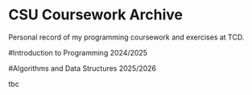 # CSU Coursework Archive

Personal record of my programming coursework and exercises at TCD.

#Introduction to Programming 2024/2025

#Algorithms and Data Structures 2025/2026


tbc
